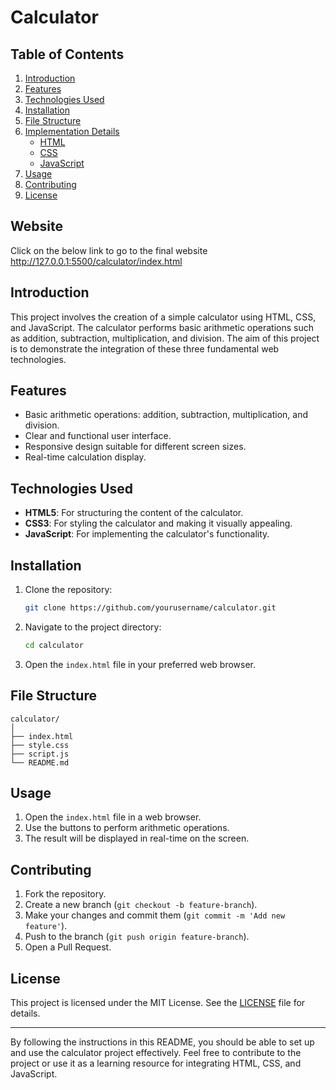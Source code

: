 # Calculator

## Table of Contents
1. [Introduction](#introduction)
2. [Features](#features)
3. [Technologies Used](#technologies-used)
4. [Installation](#installation)
5. [File Structure](#file-structure)
6. [Implementation Details](#implementation-details)
   - [HTML](#html)
   - [CSS](#css)
   - [JavaScript](#javascript)
7. [Usage](#usage)
8. [Contributing](#contributing)
9. [License](#license)

## Website
Click on the below link to go to the final website
http://127.0.0.1:5500/calculator/index.html

## Introduction
This project involves the creation of a simple calculator using HTML, CSS, and JavaScript. The calculator performs basic arithmetic operations such as addition, subtraction, multiplication, and division. The aim of this project is to demonstrate the integration of these three fundamental web technologies.

## Features
- Basic arithmetic operations: addition, subtraction, multiplication, and division.
- Clear and functional user interface.
- Responsive design suitable for different screen sizes.
- Real-time calculation display.

## Technologies Used
- **HTML5**: For structuring the content of the calculator.
- **CSS3**: For styling the calculator and making it visually appealing.
- **JavaScript**: For implementing the calculator's functionality.

## Installation
1. Clone the repository:
   ```bash
   git clone https://github.com/yourusername/calculator.git
   ```
2. Navigate to the project directory:
   ```bash
   cd calculator
   ```
3. Open the `index.html` file in your preferred web browser.

## File Structure
```
calculator/
│
├── index.html
├── style.css
├── script.js
└── README.md
```

## Usage
1. Open the `index.html` file in a web browser.
2. Use the buttons to perform arithmetic operations.
3. The result will be displayed in real-time on the screen.

## Contributing
1. Fork the repository.
2. Create a new branch (`git checkout -b feature-branch`).
3. Make your changes and commit them (`git commit -m 'Add new feature'`).
4. Push to the branch (`git push origin feature-branch`).
5. Open a Pull Request.

## License
This project is licensed under the MIT License. See the [LICENSE](LICENSE) file for details.

---

By following the instructions in this README, you should be able to set up and use the calculator project effectively. Feel free to contribute to the project or use it as a learning resource for integrating HTML, CSS, and JavaScript.
